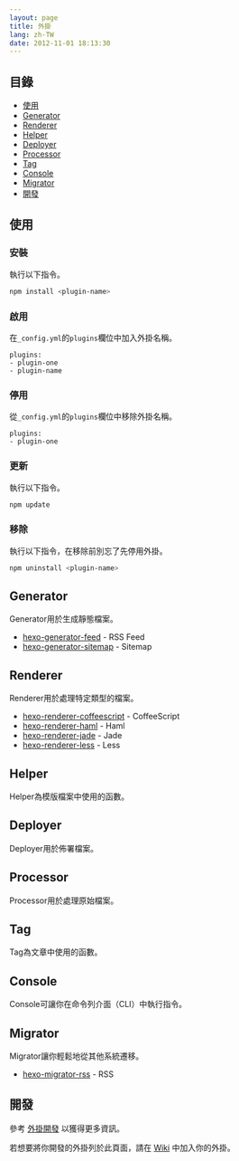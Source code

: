 ```yaml
---
layout: page
title: 外掛
lang: zh-TW
date: 2012-11-01 18:13:30
---
```


## 目錄

- [使用](#usage)
- [Generator](#generator)
- [Renderer](#renderer)
- [Helper](#helper)
- [Deployer](#deployer)
- [Processor](#processor)
- [Tag](#tag)
- [Console](#console)
- [Migrator](#migrator)
- [開發](#development)

<a id="usage"></a>
## 使用

### 安裝

執行以下指令。

``` bash
npm install <plugin-name>
```

### 啟用

在`_config.yml`的`plugins`欄位中加入外掛名稱。

``` plain
plugins:
- plugin-one
- plugin-name
```

### 停用

從`_config.yml`的`plugins`欄位中移除外掛名稱。

``` plain
plugins:
- plugin-one
```

### 更新

執行以下指令。

``` bash
npm update
```

### 移除

執行以下指令，在移除前別忘了先停用外掛。

``` bash
npm uninstall <plugin-name>
```

<a id="generator"></a>
## Generator

Generator用於生成靜態檔案。

- [hexo-generator-feed] - RSS Feed
- [hexo-generator-sitemap] - Sitemap

<a id="renderer"></a>
## Renderer

Renderer用於處理特定類型的檔案。

- [hexo-renderer-coffeescript] - CoffeeScript
- [hexo-renderer-haml] - Haml
- [hexo-renderer-jade] - Jade
- [hexo-renderer-less] - Less

<a id="helper"></a>
## Helper

Helper為模版檔案中使用的函數。

<a id="deployer"></a>
## Deployer

Deployer用於佈署檔案。

<a id="processor"></a>
## Processor

Processor用於處理原始檔案。

<a id="tag"></a>
## Tag

Tag為文章中使用的函數。

<a id="console"></a>
## Console

Console可讓你在命令列介面（CLI）中執行指令。

<a id="migrator"></a>
## Migrator

Migrator讓你輕鬆地從其他系統遷移。

- [hexo-migrator-rss] - RSS

<a id="development"></a>
## 開發

參考 [外掛開發](../docs/plugin-development.html) 以獲得更多資訊。

若想要將你開發的外掛列於此頁面，請在 [Wiki] 中加入你的外掛。

[hexo-generator-feed]: https://github.com/tommy351/hexo-plugins/tree/master/generator/feed
[hexo-generator-sitemap]: https://github.com/tommy351/hexo-plugins/tree/master/generator/sitemap
[hexo-renderer-coffeescript]: https://github.com/tommy351/hexo-plugins/tree/master/renderer/coffeescript
[hexo-renderer-haml]: https://github.com/tommy351/hexo-plugins/tree/master/renderer/haml
[hexo-renderer-jade]: https://github.com/tommy351/hexo-plugins/tree/master/renderer/jade
[hexo-renderer-less]: https://github.com/tommy351/hexo-plugins/tree/master/renderer/less
[hexo-migrator-rss]: https://github.com/tommy351/hexo-plugins/tree/master/migrator/rss
[Wiki]: https://github.com/tommy351/hexo/wiki/Plugins